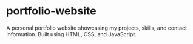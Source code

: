 # portfolio-website
A personal portfolio website showcasing my projects, skills, and contact information. Built using HTML, CSS, and JavaScript.
